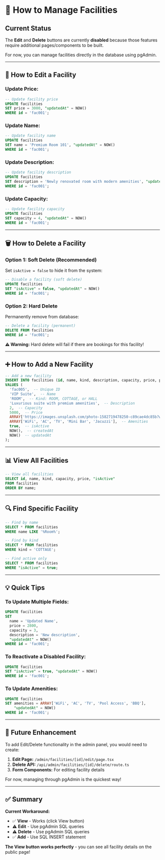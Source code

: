 # 📝 How to Manage Facilities

## Current Status

The **Edit** and **Delete** buttons are currently **disabled** because those features require additional pages/components to be built.

For now, you can manage facilities directly in the database using pgAdmin.

---

## 🔧 How to Edit a Facility

### **Update Price:**

```sql
-- Update facility price
UPDATE facilities 
SET price = 3000, "updatedAt" = NOW()
WHERE id = 'fac001';
```

### **Update Name:**

```sql
-- Update facility name
UPDATE facilities 
SET name = 'Premium Room 101', "updatedAt" = NOW()
WHERE id = 'fac001';
```

### **Update Description:**

```sql
-- Update facility description
UPDATE facilities 
SET description = 'Newly renovated room with modern amenities', "updatedAt" = NOW()
WHERE id = 'fac001';
```

### **Update Capacity:**

```sql
-- Update facility capacity
UPDATE facilities 
SET capacity = 4, "updatedAt" = NOW()
WHERE id = 'fac001';
```

---

## 🗑️ How to Delete a Facility

### **Option 1: Soft Delete (Recommended)**

Set `isActive = false` to hide it from the system:

```sql
-- Disable a facility (soft delete)
UPDATE facilities 
SET "isActive" = false, "updatedAt" = NOW()
WHERE id = 'fac001';
```

### **Option 2: Hard Delete**

Permanently remove from database:

```sql
-- Delete a facility (permanent)
DELETE FROM facilities 
WHERE id = 'fac001';
```

**⚠️ Warning:** Hard delete will fail if there are bookings for this facility!

---

## ➕ How to Add a New Facility

```sql
-- Add a new facility
INSERT INTO facilities (id, name, kind, description, capacity, price, photos, amenities, "isActive", "createdAt", "updatedAt")
VALUES (
  'fac005',  -- Unique ID
  'VIP Suite',  -- Name
  'ROOM',  -- Kind: ROOM, COTTAGE, or HALL
  'Luxurious suite with premium amenities',  -- Description
  2,  -- Capacity
  5000,  -- Price
  ARRAY['https://images.unsplash.com/photo-1582719478250-c89cae4dc85b?w=800'],  -- Photos
  ARRAY['WiFi', 'AC', 'TV', 'Mini Bar', 'Jacuzzi'],  -- Amenities
  true,  -- isActive
  NOW(),  -- createdAt
  NOW()  -- updatedAt
);
```

---

## 📊 View All Facilities

```sql
-- View all facilities
SELECT id, name, kind, capacity, price, "isActive"
FROM facilities
ORDER BY name;
```

---

## 🔍 Find Specific Facility

```sql
-- Find by name
SELECT * FROM facilities 
WHERE name LIKE '%Room%';

-- Find by kind
SELECT * FROM facilities 
WHERE kind = 'COTTAGE';

-- Find active only
SELECT * FROM facilities 
WHERE "isActive" = true;
```

---

## 💡 Quick Tips

### **To Update Multiple Fields:**

```sql
UPDATE facilities 
SET 
  name = 'Updated Name',
  price = 2800,
  capacity = 3,
  description = 'New description',
  "updatedAt" = NOW()
WHERE id = 'fac001';
```

### **To Reactivate a Disabled Facility:**

```sql
UPDATE facilities 
SET "isActive" = true, "updatedAt" = NOW()
WHERE id = 'fac001';
```

### **To Update Amenities:**

```sql
UPDATE facilities 
SET amenities = ARRAY['WiFi', 'AC', 'TV', 'Pool Access', 'BBQ'], 
    "updatedAt" = NOW()
WHERE id = 'fac001';
```

---

## 🚀 Future Enhancement

To add Edit/Delete functionality in the admin panel, you would need to create:

1. **Edit Page:** `/admin/facilities/[id]/edit/page.tsx`
2. **Delete API:** `/api/admin/facilities/[id]/delete/route.ts`
3. **Form Components:** For editing facility details

For now, managing through pgAdmin is the quickest way!

---

## ✅ Summary

**Current Workaround:**
- ✅ **View** - Works (click View button)
- ⚠️ **Edit** - Use pgAdmin SQL queries
- ⚠️ **Delete** - Use pgAdmin SQL queries
- ✅ **Add** - Use SQL INSERT statement

**The View button works perfectly** - you can see all facility details on the public page!

